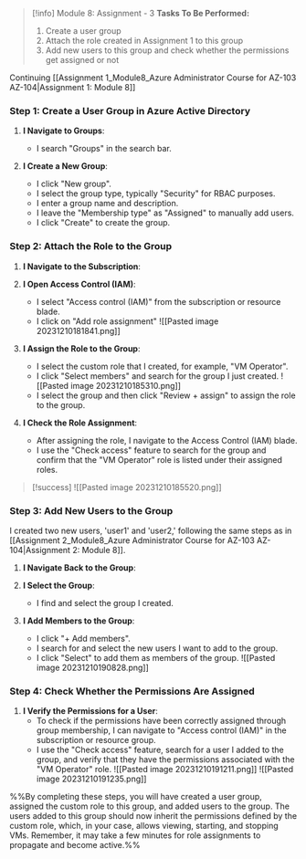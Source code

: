 > [!info] Module 8: Assignment - 3
> **Tasks To Be Performed:** 
>  1. Create a user group 
>  2. Attach the role created in Assignment 1 to this group 
>  3. Add new users to this group and check whether the permissions get assigned or not

Continuing [[Assignment 1_Module8_Azure Administrator Course for AZ-103 AZ-104|Assignment 1: Module 8]]

### Step 1: Create a User Group in Azure Active Directory

1. **I Navigate to Groups**:
    
    - I search "Groups" in the search bar.
2. **I Create a New Group**:
    
    - I click "New group".
    - I select the group type, typically "Security" for RBAC purposes.
    - I enter a group name and description.
    - I leave the "Membership type" as "Assigned" to manually add users.
    - I click "Create" to create the group.

### Step 2: Attach the Role to the Group

1. **I Navigate to the Subscription**:
2. **I Open Access Control (IAM)**:
    
    - I select "Access control (IAM)" from the subscription or resource blade.
    - I click on "Add role assignment"
      ![[Pasted image 20231210181841.png]]
    
3. **I Assign the Role to the Group**:
    
    - I select the custom role that I created, for example, "VM Operator".
    - I click "Select members" and search for the group I just created.
      ![[Pasted image 20231210185310.png]]
    - I select the group and then click "Review + assign" to assign the role to the group.

4. **I Check the Role Assignment**:
    - After assigning the role, I navigate to the Access Control (IAM) blade.
    - I use the "Check access" feature to search for the group and confirm that the "VM Operator" role is listed under their assigned roles.

> [!success]
> ![[Pasted image 20231210185520.png]]






### Step 3: Add New Users to the Group

I created two new users, 'user1' and 'user2,' following the same steps as in [[Assignment 2_Module8_Azure Administrator Course for AZ-103 AZ-104|Assignment 2: Module 8]].

1. **I Navigate Back to the Group**:
2. **I Select the Group**:
    
    - I find and select the group I created.
3. **I Add Members to the Group**:
    
    - I click "+ Add members".
    - I search for and select the new users I want to add to the group.
    - I click "Select" to add them as members of the group.
      ![[Pasted image 20231210190828.png]]

### Step 4: Check Whether the Permissions Are Assigned

1. **I Verify the Permissions for a User**:
    - To check if the permissions have been correctly assigned through group membership, I can navigate to "Access control (IAM)" in the subscription or resource group.
    - I use the "Check access" feature, search for a user I added to the group, and verify that they have the permissions associated with the "VM Operator" role.
      ![[Pasted image 20231210191211.png]]
      ![[Pasted image 20231210191235.png]]


%%By completing these steps, you will have created a user group, assigned the custom role to this group, and added users to the group. The users added to this group should now inherit the permissions defined by the custom role, which, in your case, allows viewing, starting, and stopping VMs. Remember, it may take a few minutes for role assignments to propagate and become active.%%